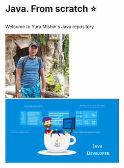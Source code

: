 # Java. From scratch ⭐️
Welcome to Yura Mishin's Java repository.

![Photo](https://github.com/YuraMishin/Java/blob/main/img/avatar.jpg)![Photo](https://github.com/YuraMishin/Java/blob/main/img/jd.jpg)

